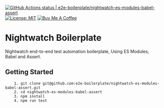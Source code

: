 [![GitHub Actions status | e2e-boilerplate/nightwatch-es-modules-babel-assert](https://github.com/e2e-boilerplate/nightwatch-es-modules-babel-assert/workflows/nightwatch-es-modules-babel-assert/badge.svg)](https://github.com/e2e-boilerplate/nightwatch-es-modules-babel-assert/actions?workflow=nightwatch-es-modules-babel-assert) [![License: MIT](https://img.shields.io/badge/License-MIT-yellow.svg)](https://opensource.org/licenses/MIT) [![Buy Me A Coffee](https://img.shields.io/badge/buy-me%20coffee-orange)](https://www.buymeacoffee.com/xgirma)
    
# Nightwatch Boilerplate
    
Nightwatch end-to-end test automation boilerplate, Using ES Modules, Babel and Assert.
    
## Getting Started
    	1. git clone git@github.com:e2e-boilerplate/nightwatch-es-modules-babel-assert.git
    	2. cd nightwatch-es-modules-babel-assert
    	3. npm install
    	4. npm run test